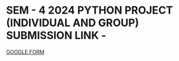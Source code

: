 # SEM - 4 2024 PYTHON PROJECT (INDIVIDUAL AND GROUP) SUBMISSION LINK - 
[GOOGLE FORM](https://docs.google.com/forms/d/131s_XHX52uC715wd4MHzz374PTtxR6EBrOmUVMHdk8w/edit)
